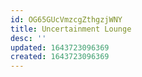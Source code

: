 ```yaml
---
id: OG65GUcVmzcgZthgzjWNY
title: Uncertainment Lounge
desc: ''
updated: 1643723096369
created: 1643723096369
---
```


